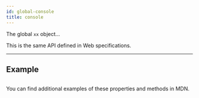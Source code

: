 ```yaml
---
id: global-console
title: console
---
```


The global `xx` object...

This is the same API defined in Web specifications.

---

## Example

```ts

```

You can find additional examples of these properties and methods in MDN.
